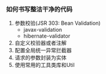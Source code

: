 ### 如何书写整洁干净的代码
1. 参数校验(JSR 303: Bean Validation)
    - javax-validation
    - hibernate-validator
2. 自定义校验器或者注解
3. 配置全局统一异常拦截器
4. 请求的参数封装为实体
5. 使用常用的工具类库和Util